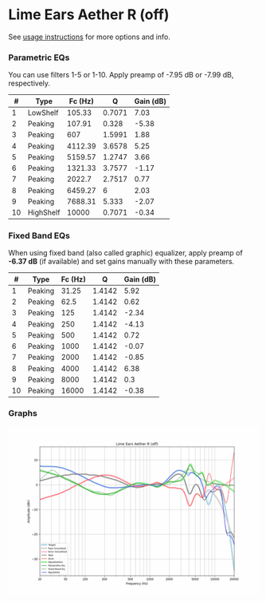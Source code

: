 # Lime Ears Aether R (off)
See [usage instructions](https://github.com/jaakkopasanen/AutoEq#usage) for more options and info.

### Parametric EQs
You can use filters 1-5 or 1-10. Apply preamp of -7.95 dB or -7.99 dB, respectively.

|   # | Type      |   Fc (Hz) |      Q |   Gain (dB) |
|-----|-----------|-----------|--------|-------------|
|   1 | LowShelf  |    105.33 | 0.7071 |        7.03 |
|   2 | Peaking   |    107.91 | 0.328  |       -5.38 |
|   3 | Peaking   |    607    | 1.5991 |        1.88 |
|   4 | Peaking   |   4112.39 | 3.6578 |        5.25 |
|   5 | Peaking   |   5159.57 | 1.2747 |        3.66 |
|   6 | Peaking   |   1321.33 | 3.7577 |       -1.17 |
|   7 | Peaking   |   2022.7  | 2.7517 |        0.77 |
|   8 | Peaking   |   6459.27 | 6      |        2.03 |
|   9 | Peaking   |   7688.31 | 5.333  |       -2.07 |
|  10 | HighShelf |  10000    | 0.7071 |       -0.34 |

### Fixed Band EQs
When using fixed band (also called graphic) equalizer, apply preamp of **-6.37 dB** (if available) and set gains manually with these parameters.

|   # | Type    |   Fc (Hz) |      Q |   Gain (dB) |
|-----|---------|-----------|--------|-------------|
|   1 | Peaking |     31.25 | 1.4142 |        5.92 |
|   2 | Peaking |     62.5  | 1.4142 |        0.62 |
|   3 | Peaking |    125    | 1.4142 |       -2.34 |
|   4 | Peaking |    250    | 1.4142 |       -4.13 |
|   5 | Peaking |    500    | 1.4142 |        0.72 |
|   6 | Peaking |   1000    | 1.4142 |       -0.07 |
|   7 | Peaking |   2000    | 1.4142 |       -0.85 |
|   8 | Peaking |   4000    | 1.4142 |        6.38 |
|   9 | Peaking |   8000    | 1.4142 |        0.3  |
|  10 | Peaking |  16000    | 1.4142 |       -0.38 |

### Graphs
![](./Lime%20Ears%20Aether%20R%20(off).png)

